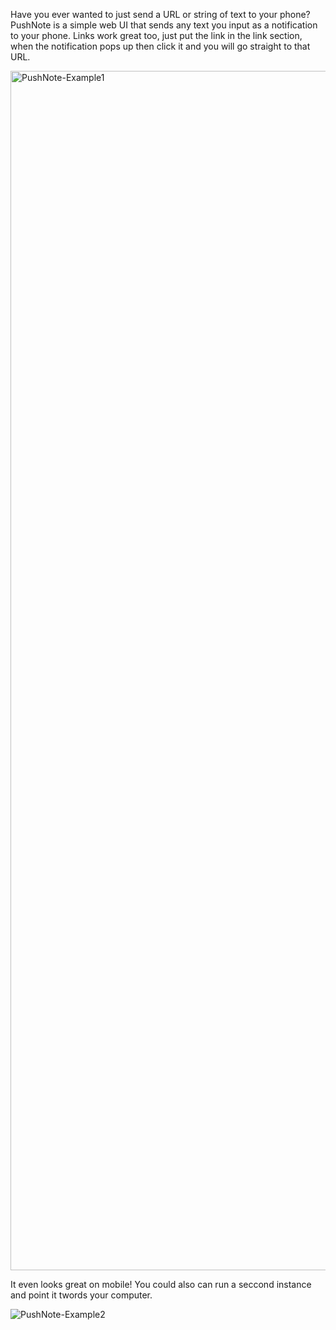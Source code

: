 Have you ever wanted to just send a URL or string of text to your phone?
PushNote is a simple web UI that sends any text you input as a notification to your phone. Links work great too, just put the link in the link section, when the notification pops up then click it and you will go straight to that URL.

<img width="1919" alt="PushNote-Example1" src="https://github.com/WaffleMaster22/PushNote/assets/83615292/4bba81f4-b115-4faa-ae65-b7f030421b6c">

It even looks great on mobile! You could also can run a seccond instance and point it twords your computer.

![PushNote-Example2](https://github.com/WaffleMaster22/PushNote/assets/83615292/850b2151-b5fe-4401-9616-91a6457978dc)
